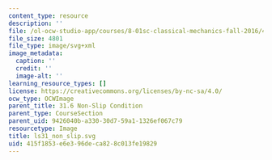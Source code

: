```yaml
---
content_type: resource
description: ''
file: /ol-ocw-studio-app/courses/8-01sc-classical-mechanics-fall-2016/415f1853e6e396deca828c013fe19829_ls31_non_slip.svg
file_size: 4801
file_type: image/svg+xml
image_metadata:
  caption: ''
  credit: ''
  image-alt: ''
learning_resource_types: []
license: https://creativecommons.org/licenses/by-nc-sa/4.0/
ocw_type: OCWImage
parent_title: 31.6 Non-Slip Condition
parent_type: CourseSection
parent_uid: 9426040b-a330-30d7-59a1-1326ef067c79
resourcetype: Image
title: ls31_non_slip.svg
uid: 415f1853-e6e3-96de-ca82-8c013fe19829
---
```

